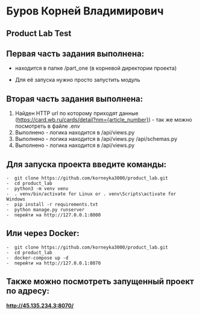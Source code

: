 # Буров Корней Владимирович 
## Product Lab Test

## Первая часть задания выполнена:

- находится в  папке /part_one (в корневой директории проекта)

- Для её запуска нужно просто запустить модуль

## Вторая часть задания выполнена:

1) Найден HTTP url по которому приходят данные (https://card.wb.ru/cards/detail?nm={article_number}) - так же можно посмотреть в файле .env
2) Выполнено - логика находится в /api/views.py
3) Выполнено - логика находится в /api/views.py /api/schemas.py
4) Выполнено - логика находится в /api/views.py

## Для запуска проекта введите команды:
```
-  git clone https://github.com/korneyka3000/product_lab.git
-  cd product_lab
-  python3 -m venv venv
-  . venv/bin/activate for Linux or . venv\Scripts\activate for Windows
-  pip install -r requirements.txt
-  python manage.py runserver
-  перейти на http://127.0.0.1:8000
```
## Или через Docker:
```
-  git clone https://github.com/korneyka3000/product_lab.git
-  cd product_lab
-  docker-compose up -d
-  перейти на http://127.0.0.1:8070
```
## Также можно посмотреть запущенный проект по адресу:

**http://45.135.234.3:8070/**


